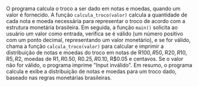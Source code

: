 O programa calcula o troco a ser dado em notas e moedas, quando um valor é fornecido. A função `calcula_troco(valor)` calcula a quantidade de cada nota e moeda necessária para representar o troco de acordo com a estrutura monetária brasileira. Em seguida, a função `main()` solicita ao usuário um valor como entrada, verifica se é válido (um número positivo com um ponto decimal, representando um valor monetário), e se for válido, chama a função `calcula_troco(valor)` para calcular e imprimir a distribuição de notas e moedas do troco em notas de R$100, R$50, R$20, R$10, R$5, R$2, moedas de R$1, R$0.50, R$0.25, R$0.10, R$0.05 e centavos. Se o valor não for válido, o programa imprime "Input inválido". Em resumo, o programa calcula e exibe a distribuição de notas e moedas para um troco dado, baseado nas regras monetárias brasileiras.
